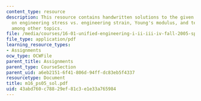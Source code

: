 ```yaml
---
content_type: resource
description: This resource contains handwritten solutions to the given problem set
  on engineering stress vs. engineering strain, Young's modulus, and tensile strength
  among other topics.
file: /media/courses/16-01-unified-engineering-i-ii-iii-iv-fall-2005-spring-2006/43abd760c78829ef81c3e1e33a765984_m16_ps05_sol.pdf
file_type: application/pdf
learning_resource_types:
- Assignments
ocw_type: OCWFile
parent_title: Assignments
parent_type: CourseSection
parent_uid: a6eb2151-6f41-806d-94ff-dc83eb5f4337
resourcetype: Document
title: m16_ps05_sol.pdf
uid: 43abd760-c788-29ef-81c3-e1e33a765984
---
```

